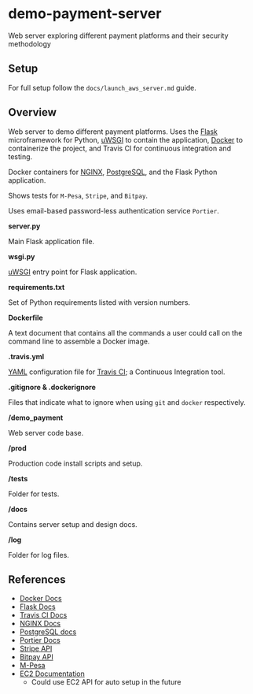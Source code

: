 # demo-payment-server

Web server exploring different payment platforms and their security methodology

## Setup

For full setup follow the `docs/launch_aws_server.md` guide.

## Overview

Web server to demo different payment platforms. Uses the
[Flask](http://flask.pocoo.org/) microframework for Python,
[uWSGI](https://uwsgi-docs.readthedocs.io/en/latest/) to contain the application,
[Docker](https://www.docker.com/) to containerize the project, and Travis CI
for continuous integration and testing.

Docker containers for [NGINX](https://nginx.org/),
[PostgreSQL](https://www.postgresql.org/), and the Flask Python application.

Shows tests for `M-Pesa`, `Stripe`, and `Bitpay`.

Uses email-based password-less authentication service `Portier`.

**server.py**

Main Flask application file.

**wsgi.py**

[uWSGI](https://uwsgi-docs.readthedocs.io/en/latest/)
entry point for Flask application.

**requirements.txt**

Set of Python requirements listed with version numbers.

**Dockerfile**

A text document that contains all the commands a user could call on the command
line to assemble a Docker image.

**.travis.yml**

[YAML](https://en.wikipedia.org/wiki/YAML) configuration file for
[Travis CI](https://travis-ci.org/); a Continuous Integration tool.

**.gitignore & .dockerignore**

Files that indicate what to ignore when using `git` and `docker` respectively.

**/demo_payment**

Web server code base.

**/prod**

Production code install scripts and setup.

**/tests**

Folder for tests.

**/docs**

Contains server setup and design docs.

**/log**

Folder for log files.

## References

* [Docker Docs](https://docs.docker.com/)
* [Flask Docs](http://flask.pocoo.org/docs/1.0/)
* [Travis CI Docs](https://docs.travis-ci.com/)
* [NGINX Docs](https://nginx.org/en/docs/)
* [PostgreSQL docs](https://www.postgresql.org/docs/)
* [Portier Docs](https://portier.github.io/using.html)
* [Stripe API](https://stripe.com/docs/api)
* [Bitpay API](https://bitpay.com/api)
* [M-Pesa](https://developer.safaricom.co.ke/docs#m-pesa-apis)
* [EC2 Documentation](https://docs.aws.amazon.com/ec2/index.html#lang/en_us)
  * Could use EC2 API for auto setup in the future
